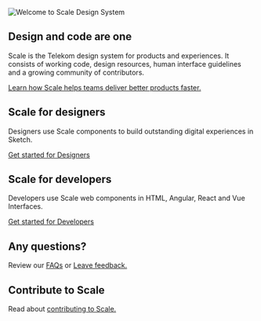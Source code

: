 ![Welcome to Scale Design System](assets/Welcome-scale-design-system.png)

## Design and code are one

Scale is the Telekom design system for products and experiences. It consists of working code, design resources, human interface guidelines and a growing community of contributors.

[Learn how Scale helps teams deliver better products faster.](/story/getting-started-about-scale--page)

## Scale for designers

Designers use Scale components to build outstanding digital experiences in Sketch.

[Get started for Designers](/story/getting-started-scale-for-designers--page)

## Scale for developers

Developers use Scale web components in HTML, Angular, React and Vue Interfaces.

[Get started for Developers](/story/getting-started-scale-for-developers--page)

## Any questions?

Review our [FAQs](/story/getting-started-faq--page) or [Leave feedback.](/story/community-your-feedback--page)


## Contribute to Scale

Read about [contributing to Scale.](/story/community-contributing-to-scale--page)
